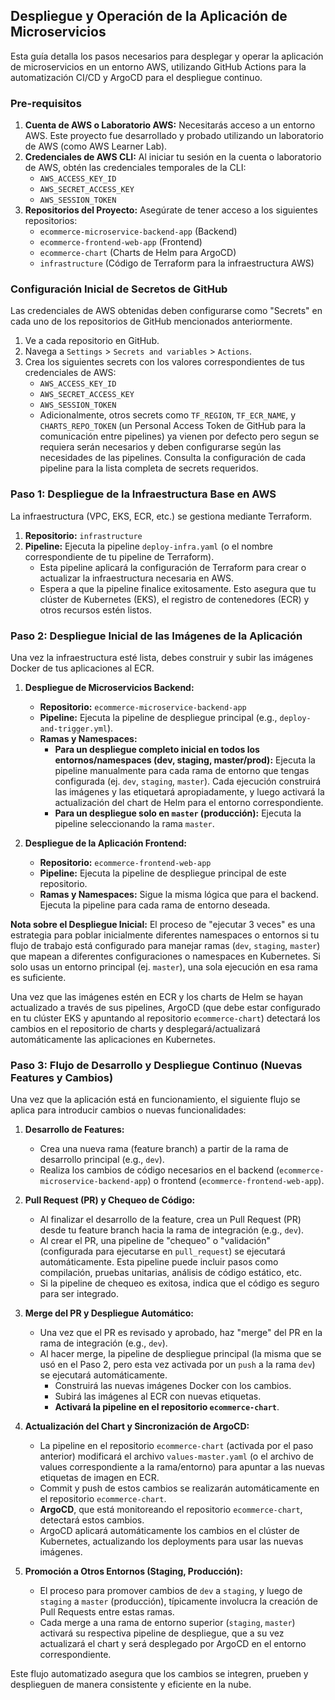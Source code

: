 ## Despliegue y Operación de la Aplicación de Microservicios

Esta guía detalla los pasos necesarios para desplegar y operar la aplicación de microservicios en un entorno AWS, utilizando GitHub Actions para la automatización CI/CD y ArgoCD para el despliegue continuo.

### Pre-requisitos

1.  **Cuenta de AWS o Laboratorio AWS:** Necesitarás acceso a un entorno AWS. Este proyecto fue desarrollado y probado utilizando un laboratorio de AWS (como AWS Learner Lab).
2.  **Credenciales de AWS CLI:** Al iniciar tu sesión en la cuenta o laboratorio de AWS, obtén las credenciales temporales de la CLI:
    *   `AWS_ACCESS_KEY_ID`
    *   `AWS_SECRET_ACCESS_KEY`
    *   `AWS_SESSION_TOKEN`
3.  **Repositorios del Proyecto:** Asegúrate de tener acceso a los siguientes repositorios:
    *   `ecommerce-microservice-backend-app` (Backend)
    *   `ecommerce-frontend-web-app` (Frontend)
    *   `ecommerce-chart` (Charts de Helm para ArgoCD)
    *   `infrastructure` (Código de Terraform para la infraestructura AWS)

### Configuración Inicial de Secretos de GitHub

Las credenciales de AWS obtenidas deben configurarse como "Secrets" en cada uno de los repositorios de GitHub mencionados anteriormente.

1.  Ve a cada repositorio en GitHub.
2.  Navega a `Settings` > `Secrets and variables` > `Actions`.
3.  Crea los siguientes secrets con los valores correspondientes de tus credenciales de AWS:
    *   `AWS_ACCESS_KEY_ID`
    *   `AWS_SECRET_ACCESS_KEY`
    *   `AWS_SESSION_TOKEN`
    *   Adicionalmente, otros secrets como `TF_REGION`, `TF_ECR_NAME`, y `CHARTS_REPO_TOKEN` (un Personal Access Token de GitHub para la comunicación entre pipelines) ya vienen por defecto pero segun se requiera serán necesarios y deben configurarse según las necesidades de las pipelines. Consulta la configuración de cada pipeline para la lista completa de secrets requeridos.

### Paso 1: Despliegue de la Infraestructura Base en AWS

La infraestructura (VPC, EKS, ECR, etc.) se gestiona mediante Terraform.

1.  **Repositorio:** `infrastructure`
2.  **Pipeline:** Ejecuta la pipeline `deploy-infra.yaml` (o el nombre correspondiente de tu pipeline de Terraform).
    *   Esta pipeline aplicará la configuración de Terraform para crear o actualizar la infraestructura necesaria en AWS.
    *   Espera a que la pipeline finalice exitosamente. Esto asegura que tu clúster de Kubernetes (EKS), el registro de contenedores (ECR) y otros recursos estén listos.

### Paso 2: Despliegue Inicial de las Imágenes de la Aplicación

Una vez la infraestructura esté lista, debes construir y subir las imágenes Docker de tus aplicaciones al ECR.

1.  **Despliegue de Microservicios Backend:**
    *   **Repositorio:** `ecommerce-microservice-backend-app`
    *   **Pipeline:** Ejecuta la pipeline de despliegue principal (e.g., `deploy-and-trigger.yml`).
    *   **Ramas y Namespaces:**
        *   **Para un despliegue completo inicial en todos los entornos/namespaces (dev, staging, master/prod):** Ejecuta la pipeline manualmente para cada rama de entorno que tengas configurada (ej. `dev`, `staging`, `master`). Cada ejecución construirá las imágenes y las etiquetará apropiadamente, y luego activará la actualización del chart de Helm para el entorno correspondiente.
        *   **Para un despliegue solo en `master` (producción):** Ejecuta la pipeline seleccionando la rama `master`.

2.  **Despliegue de la Aplicación Frontend:**
    *   **Repositorio:** `ecommerce-frontend-web-app`
    *   **Pipeline:** Ejecuta la pipeline de despliegue principal de este repositorio.
    *   **Ramas y Namespaces:** Sigue la misma lógica que para el backend. Ejecuta la pipeline para cada rama de entorno deseada.

**Nota sobre el Despliegue Inicial:** El proceso de "ejecutar 3 veces" es una estrategia para poblar inicialmente diferentes namespaces o entornos si tu flujo de trabajo está configurado para manejar ramas (`dev`, `staging`, `master`) que mapean a diferentes configuraciones o namespaces en Kubernetes. Si solo usas un entorno principal (ej. `master`), una sola ejecución en esa rama es suficiente.

Una vez que las imágenes estén en ECR y los charts de Helm se hayan actualizado a través de sus pipelines, ArgoCD (que debe estar configurado en tu clúster EKS y apuntando al repositorio `ecommerce-chart`) detectará los cambios en el repositorio de charts y desplegará/actualizará automáticamente las aplicaciones en Kubernetes.

### Paso 3: Flujo de Desarrollo y Despliegue Continuo (Nuevas Features y Cambios)

Una vez que la aplicación está en funcionamiento, el siguiente flujo se aplica para introducir cambios o nuevas funcionalidades:

1.  **Desarrollo de Features:**
    *   Crea una nueva rama (feature branch) a partir de la rama de desarrollo principal (e.g., `dev`).
    *   Realiza los cambios de código necesarios en el backend (`ecommerce-microservice-backend-app`) o frontend (`ecommerce-frontend-web-app`).

2.  **Pull Request (PR) y Chequeo de Código:**
    *   Al finalizar el desarrollo de la feature, crea un Pull Request (PR) desde tu feature branch hacia la rama de integración (e.g., `dev`).
    *   Al crear el PR, una pipeline de "chequeo" o "validación" (configurada para ejecutarse en `pull_request`) se ejecutará automáticamente. Esta pipeline puede incluir pasos como compilación, pruebas unitarias, análisis de código estático, etc.
    *   Si la pipeline de chequeo es exitosa, indica que el código es seguro para ser integrado.

3.  **Merge del PR y Despliegue Automático:**
    *   Una vez que el PR es revisado y aprobado, haz "merge" del PR en la rama de integración (e.g., `dev`).
    *   Al hacer merge, la pipeline de despliegue principal (la misma que se usó en el Paso 2, pero esta vez activada por un `push` a la rama `dev`) se ejecutará automáticamente.
        *   Construirá las nuevas imágenes Docker con los cambios.
        *   Subirá las imágenes al ECR con nuevas etiquetas.
        *   **Activará la pipeline en el repositorio `ecommerce-chart`**.

4.  **Actualización del Chart y Sincronización de ArgoCD:**
    *   La pipeline en el repositorio `ecommerce-chart` (activada por el paso anterior) modificará el archivo `values-master.yaml` (o el archivo de values correspondiente a la rama/entorno) para apuntar a las nuevas etiquetas de imagen en ECR.
    *   Commit y push de estos cambios se realizarán automáticamente en el repositorio `ecommerce-chart`.
    *   **ArgoCD**, que está monitoreando el repositorio `ecommerce-chart`, detectará estos cambios.
    *   ArgoCD aplicará automáticamente los cambios en el clúster de Kubernetes, actualizando los deployments para usar las nuevas imágenes.

5.  **Promoción a Otros Entornos (Staging, Producción):**
    *   El proceso para promover cambios de `dev` a `staging`, y luego de `staging` a `master` (producción), típicamente involucra la creación de Pull Requests entre estas ramas.
    *   Cada merge a una rama de entorno superior (`staging`, `master`) activará su respectiva pipeline de despliegue, que a su vez actualizará el chart y será desplegado por ArgoCD en el entorno correspondiente.

Este flujo automatizado asegura que los cambios se integren, prueben y desplieguen de manera consistente y eficiente en la nube.
